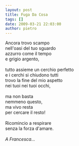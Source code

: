 ```yaml
---
layout: post
title: Fuga Da Cosa
tags: []
date: 2009-03-21 22:03:00
author: pietro
---
```

Ancora trovo scampo<br/>nell'oasi del tuo sguardo<br/>azzurro come il tempo<br/>e grigio argento,<br/><br/>tutto assieme un cerchio perfetto<br/>e i cerchi si chiudono tutti<br/>trovo la fine del mio aspetto<br/>nei tuoi nei tuoi occhi,<br/><br/>ma non basta<br/>nemmeno questo,<br/>ma vivo resta<br/>per cercare il resto!<br/><br/>Ricomincio a respirare<br/>senza la forza d'amare.<br/><br/><span style="font-style: italic">A Francesca...</span>
